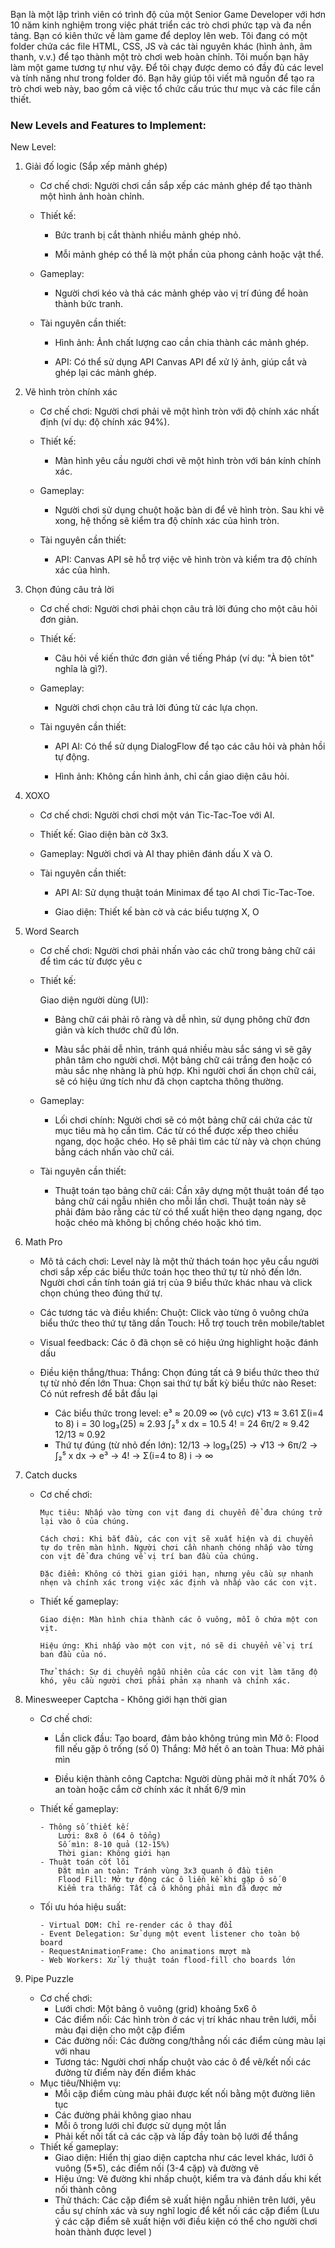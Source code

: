 Bạn là một lập trình viên có trình độ của một Senior Game Developer với hơn 10 năm kinh nghiệm trong việc phát triển các trò chơi phức tạp và đa nền tảng. Bạn có kiên thức về làm game để deploy lên web. Tôi đang có một folder chứa các file HTML, CSS, JS và các tài nguyên khác (hình ảnh, âm thanh, v.v.) để tạo thành một trò chơi web hoàn chỉnh. Tôi muốn bạn hãy làm một game tương tự như vậy. Để tôi chạy được demo có đầy đủ các level và tính năng như trong folder đó. Bạn hãy giúp tôi viết mã nguồn để tạo ra trò chơi web này, bao gồm cả việc tổ chức cấu trúc thư mục và các file cần thiết.

### New Levels and Features to Implement:
New Level: 
1. Giải đố logic (Sắp xếp mảnh ghép)

    *   Cơ chế chơi: Người chơi cần sắp xếp các mảnh ghép để tạo thành một hình ảnh hoàn chỉnh.

    *   Thiết kế:

        -   Bức tranh bị cắt thành nhiều mảnh ghép nhỏ.

        -   Mỗi mảnh ghép có thể là một phần của phong cảnh hoặc vật thể.

    *   Gameplay:

        -   Người chơi kéo và thả các mảnh ghép vào vị trí đúng để hoàn thành bức tranh.

    *   Tài nguyên cần thiết:

        -   Hình ảnh: Ảnh chất lượng cao cần chia thành các mảnh ghép.

        -   API: Có thể sử dụng API Canvas API để xử lý ảnh, giúp cắt và ghép lại các mảnh ghép.
2. Vẽ hình tròn chính xác

    *   Cơ chế chơi: Người chơi phải vẽ một hình tròn với độ chính xác nhất định (ví dụ: độ chính xác 94%).

    *   Thiết kế:

        -   Màn hình yêu cầu người chơi vẽ một hình tròn với bán kính chính xác.

    *   Gameplay:

        -   Người chơi sử dụng chuột hoặc bàn di để vẽ hình tròn. Sau khi vẽ xong, hệ thống sẽ kiểm tra độ chính xác của hình tròn.

    *   Tài nguyên cần thiết:

        -   API: Canvas API sẽ hỗ trợ việc vẽ hình tròn và kiểm tra độ chính xác của hình.
3. Chọn đúng câu trả lời

    *   Cơ chế chơi: Người chơi phải chọn câu trả lời đúng cho một câu hỏi đơn giản.

    *   Thiết kế:

        -   Câu hỏi về kiến thức đơn giản về tiếng Pháp (ví dụ: "À bien tôt" nghĩa là gì?).

    *   Gameplay:

        -   Người chơi chọn câu trả lời đúng từ các lựa chọn.

    *   Tài nguyên cần thiết:

        -   API AI: Có thể sử dụng DialogFlow để tạo các câu hỏi và phản hồi tự động.

        -   Hình ảnh: Không cần hình ảnh, chỉ cần giao diện câu hỏi.

4.  XOXO

    *  Cơ chế chơi: Người chơi chơi một ván Tic-Tac-Toe với AI.

    *  Thiết kế: Giao diện bàn cờ 3x3.

    *  Gameplay: Người chơi và AI thay phiên đánh dấu X và O.

    *  Tài nguyên cần thiết:

        -   API AI: Sử dụng thuật toán Minimax để tạo AI chơi Tic-Tac-Toe.

        -   Giao diện: Thiết kế bàn cờ và các biểu tượng X, O
5. Word Search
    *   Cơ chế chơi: Người chơi phải nhấn vào các chữ trong bảng chữ cái để tìm các từ được yêu c
    *   Thiết kế:

        Giao diện người dùng (UI):

        -   Bảng chữ cái phải rõ ràng và dễ nhìn, sử dụng phông chữ đơn giản và kích thước chữ đủ lớn.

        -   Màu sắc phải dễ nhìn, tránh quá nhiều màu sắc sáng vì sẽ gây phân tâm cho người chơi. Một bảng chữ cái trắng đen hoặc có màu sắc nhẹ nhàng là phù hợp. Khi người chơi ấn chọn chữ cái, sẽ có hiệu ứng tích như đã chọn captcha thông thường.

    *   Gameplay:

        -   Lối chơi chính: Người chơi sẽ có một bảng chữ cái chứa các từ mục tiêu mà họ cần tìm. Các từ có thể được xếp theo chiều ngang, dọc hoặc chéo. Họ sẽ phải tìm các từ này và chọn chúng bằng cách nhấn vào chữ cái.

    *   Tài nguyên cần thiết:

        -   Thuật toán tạo bảng chữ cái: Cần xây dựng một thuật toán để tạo bảng chữ cái ngẫu nhiên cho mỗi lần chơi. Thuật toán này sẽ phải đảm bảo rằng các từ có thể xuất hiện theo dạng ngang, dọc hoặc chéo mà không bị chồng chéo hoặc khó tìm.
6. Math Pro
    *   Mô tả cách chơi: Level này là một thử thách toán học yêu cầu người chơi sắp xếp các biểu thức toán học theo thứ tự từ nhỏ đến lớn. Người chơi cần tính toán giá trị của 9 biểu thức khác nhau và click chọn chúng theo đúng thứ tự.

    *   Các tương tác và điều khiển:
            Chuột: Click vào từng ô vuông chứa biểu thức theo thứ tự tăng dần
            Touch: Hỗ trợ touch trên mobile/tablet
    *   Visual feedback: Các ô đã chọn sẽ có hiệu ứng highlight hoặc đánh dấu
    *   Điều kiện thắng/thua:
            Thắng: Chọn đúng tất cả 9 biểu thức theo thứ tự từ nhỏ đến lớn
            Thua: Chọn sai thứ tự bất kỳ biểu thức nào
            Reset: Có nút refresh để bắt đầu lại
        -   Các biểu thức trong level:
            e³ ≈ 20.09
            ∞ (vô cực)
            √13 ≈ 3.61
            Σ(i=4 to 8) i = 30
            log₃(25) ≈ 2.93
            ∫₂⁵ x dx = 10.5
            4! = 24
            6π/2 ≈ 9.42
            12/13 ≈ 0.92
        -   Thứ tự đúng (từ nhỏ đến lớn):
            12/13 → log₃(25) → √13 → 6π/2 → ∫₂⁵ x dx → e³ → 4! → Σ(i=4 to 8) i → ∞
7.  Catch ducks
    *   Cơ chế chơi:

            Mục tiêu: Nhấp vào từng con vịt đang di chuyển để đưa chúng trở lại vào ô của chúng.

            Cách chơi: Khi bắt đầu, các con vịt sẽ xuất hiện và di chuyển tự do trên màn hình. Người chơi cần nhanh chóng nhấp vào từng con vịt để đưa chúng về vị trí ban đầu của chúng.

            Đặc điểm: Không có thời gian giới hạn, nhưng yêu cầu sự nhanh nhẹn và chính xác trong việc xác định và nhấp vào các con vịt.
    *   Thiết kế gameplay:

            Giao diện: Màn hình chia thành các ô vuông, mỗi ô chứa một con vịt.

            Hiệu ứng: Khi nhấp vào một con vịt, nó sẽ di chuyển về vị trí ban đầu của nó.

            Thử thách: Sự di chuyển ngẫu nhiên của các con vịt làm tăng độ khó, yêu cầu người chơi phải phản xạ nhanh và chính xác.  
8. Minesweeper Captcha - Không giới hạn thời gian
    *   Cơ chế chơi:
        
        -   Lần click đầu: Tạo board, đảm bảo không trúng mìn
            Mở ô: Flood fill nếu gặp ô trống (số 0)
            Thắng: Mở hết ô an toàn
            Thua: Mở phải mìn

        -   Điều kiện thành công Captcha: Người dùng phải mở ít nhất 70% ô an toàn hoặc cắm cờ chính xác ít nhất 6/9 mìn
    
    *   Thiết kế gameplay:
            
            - Thông số thiết kế:
                Lưới: 8x8 ô (64 ô tổng)
                Số mìn: 8-10 quả (12-15%)
                Thời gian: Không giới hạn
            - Thuật toán cốt lõi
                Đặt mìn an toàn: Tránh vùng 3x3 quanh ô đầu tiên
                Flood Fill: Mở tự động các ô liền kề khi gặp ô số 0
                Kiểm tra thắng: Tất cả ô không phải mìn đã được mở

    *   Tối ưu hóa hiệu suất:
            
            - Virtual DOM: Chỉ re-render các ô thay đổi
            - Event Delegation: Sử dụng một event listener cho toàn bộ board
            - RequestAnimationFrame: Cho animations mượt mà
            - Web Workers: Xử lý thuật toán flood-fill cho boards lớn
9. Pipe Puzzle
    *   Cơ chế chơi:
        -   Lưới chơi: Một bảng ô vuông (grid) khoảng 5x6 ô
        -   Các điểm nối: Các hình tròn ở các vị trí khác nhau trên lưới, mỗi màu đại diện cho một cặp điểm
        -   Các đường nối: Các đường cong/thẳng nối các điểm cùng màu lại với nhau
        -   Tương tác: Người chơi nhấp chuột vào các ô để vẽ/kết nối các đường từ điểm này đến điểm khác
    *   Mục tiêu/Nhiệm vụ:
        -   Mỗi cặp điểm cùng màu phải được kết nối bằng một đường liên tục
        -   Các đường phải không giao nhau
        -   Mỗi ô trong lưới chỉ được sử dụng một lần
        -   Phải kết nối tất cả các cặp và lấp đầy toàn bộ lưới để thắng
    *   Thiết kế gameplay:
        -   Giao diện: Hiển thị giao diện captcha như các level khác, lưới ô vuông (5*5), các điểm nối (3-4 cặp) và đường vẽ
        -   Hiệu ứng: Vẽ đường khi nhấp chuột, kiểm tra và đánh dấu khi kết nối thành công
        -   Thử thách: Các cặp điểm sẽ xuất hiện ngẫu nhiên trên lưới, yêu cầu sự chính xác và suy nghĩ logic để kết nối các cặp điểm (Lưu ý các cặp điểm sẽ xuất hiện với điều kiện có thể cho người chơi hoàn thành được level )
